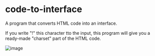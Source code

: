 # code-to-interface

A program that converts HTML code into an interface.

If you write "!" this character tto the input, this program will give you a ready-made "charset" part of the HTML code.

![image](https://github.com/definem/code-to-interface/assets/120991965/93d9b37a-6f40-4525-9a80-9a19e9fa7ecd)

